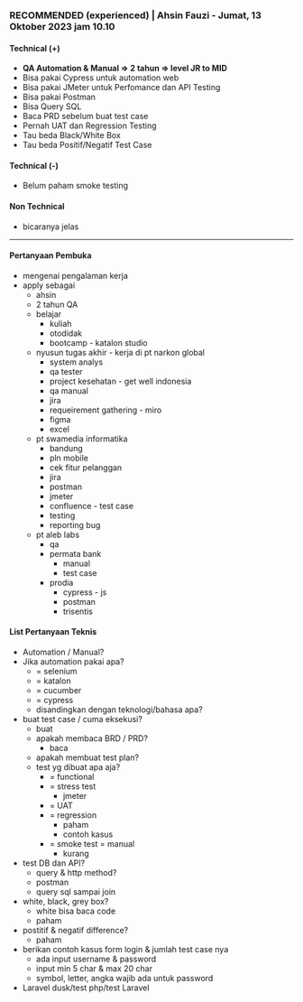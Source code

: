 ### **RECOMMENDED (experienced)** | Ahsin Fauzi - Jumat, 13 Oktober 2023 jam 10.10

#### Technical (+) 

- **QA Automation & Manual => 2 tahun => level JR to MID**  
- Bisa pakai Cypress untuk automation web
- Bisa pakai JMeter untuk Perfomance dan API Testing
- Bisa pakai Postman
- Bisa Query SQL
- Baca PRD sebelum buat test case
- Pernah UAT dan Regression Testing
- Tau beda Black/White Box
- Tau beda Positif/Negatif Test Case

#### Technical (-)  

- Belum paham smoke testing

#### Non Technical  

- bicaranya jelas

---

#### Pertanyaan Pembuka

- mengenai pengalaman kerja  
- apply sebagai
	- ahsin
	- 2 tahun QA
	- belajar
		- kuliah
		- otodidak
		- bootcamp - katalon studio
	- nyusun tugas akhir - kerja di pt narkon global
		- system analys
		- qa tester
		- project kesehatan - get well indonesia
		- qa manual
		- jira
		- requeirement gathering - miro
		- figma
		- excel
	- pt swamedia informatika
		- bandung
		- pln mobile
		- cek fitur pelanggan
		- jira
		- postman
		- jmeter
		- confluence - test case
		- testing
		- reporting bug
	- pt aleb labs
		- qa
		- permata bank
			- manual
			- test case
		- prodia
			- cypress - js
			- postman
			- trisentis


#### List Pertanyaan Teknis

- Automation / Manual?  
- Jika automation pakai apa?
	- = selenium
	- = katalon
	- = cucumber
	- = cypress
	- disandingkan dengan teknologi/bahasa apa?
- buat test case / cuma eksekusi?
	- buat
	- apakah membaca BRD / PRD?
		- baca
	- apakah membuat test plan?
	- test yg dibuat apa aja?
		- = functional
		- = stress test
			- jmeter
		- = UAT
		- = regression
			- paham
			- contoh kasus
		- = smoke test = manual
			- kurang
- test DB dan API?
	- query & http method?
	- postman
	- query sql sampai join
- white, black, grey box?
	- white bisa baca code
	- paham
- postitif & negatif difference?
	- paham
- berikan contoh kasus form login & jumlah test case nya
	- ada input username & password
	- input min 5 char & max 20 char
	- symbol, letter, angka wajib ada untuk password
- Laravel dusk/test php/test Laravel